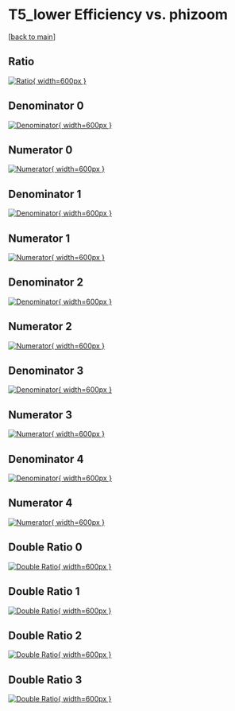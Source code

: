 # T5_lower Efficiency vs. phizoom

[[back to main](./)]



## Ratio

[![Ratio](../mtv/var/T5_lower_vtr_13_0_eff_phizoom.png){ width=600px }](../mtv/var/T5_lower_vtr_13_0_eff_phizoom.pdf)

## Denominator 0

[![Denominator](../mtv/den/T5_lower_vtr_13_0_eff_phizoom_den0.png){ width=600px }](../mtv/den/T5_lower_vtr_13_0_eff_phizoom_den0.pdf)

## Numerator 0

[![Numerator](../mtv/num/T5_lower_vtr_13_0_eff_phizoom_num0.png){ width=600px }](../mtv/num/T5_lower_vtr_13_0_eff_phizoom_num0.pdf)

## Denominator 1

[![Denominator](../mtv/den/T5_lower_vtr_13_0_eff_phizoom_den1.png){ width=600px }](../mtv/den/T5_lower_vtr_13_0_eff_phizoom_den1.pdf)

## Numerator 1

[![Numerator](../mtv/num/T5_lower_vtr_13_0_eff_phizoom_num1.png){ width=600px }](../mtv/num/T5_lower_vtr_13_0_eff_phizoom_num1.pdf)

## Denominator 2

[![Denominator](../mtv/den/T5_lower_vtr_13_0_eff_phizoom_den2.png){ width=600px }](../mtv/den/T5_lower_vtr_13_0_eff_phizoom_den2.pdf)

## Numerator 2

[![Numerator](../mtv/num/T5_lower_vtr_13_0_eff_phizoom_num2.png){ width=600px }](../mtv/num/T5_lower_vtr_13_0_eff_phizoom_num2.pdf)

## Denominator 3

[![Denominator](../mtv/den/T5_lower_vtr_13_0_eff_phizoom_den3.png){ width=600px }](../mtv/den/T5_lower_vtr_13_0_eff_phizoom_den3.pdf)

## Numerator 3

[![Numerator](../mtv/num/T5_lower_vtr_13_0_eff_phizoom_num3.png){ width=600px }](../mtv/num/T5_lower_vtr_13_0_eff_phizoom_num3.pdf)

## Denominator 4

[![Denominator](../mtv/den/T5_lower_vtr_13_0_eff_phizoom_den4.png){ width=600px }](../mtv/den/T5_lower_vtr_13_0_eff_phizoom_den4.pdf)

## Numerator 4

[![Numerator](../mtv/num/T5_lower_vtr_13_0_eff_phizoom_num4.png){ width=600px }](../mtv/num/T5_lower_vtr_13_0_eff_phizoom_num4.pdf)

## Double Ratio 0

[![Double Ratio](../mtv/ratio/T5_lower_vtr_13_0_eff_phizoom_ratio0.png){ width=600px }](../mtv/ratio/T5_lower_vtr_13_0_eff_phizoom_ratio0.pdf)

## Double Ratio 1

[![Double Ratio](../mtv/ratio/T5_lower_vtr_13_0_eff_phizoom_ratio1.png){ width=600px }](../mtv/ratio/T5_lower_vtr_13_0_eff_phizoom_ratio1.pdf)

## Double Ratio 2

[![Double Ratio](../mtv/ratio/T5_lower_vtr_13_0_eff_phizoom_ratio2.png){ width=600px }](../mtv/ratio/T5_lower_vtr_13_0_eff_phizoom_ratio2.pdf)

## Double Ratio 3

[![Double Ratio](../mtv/ratio/T5_lower_vtr_13_0_eff_phizoom_ratio3.png){ width=600px }](../mtv/ratio/T5_lower_vtr_13_0_eff_phizoom_ratio3.pdf)

